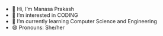 - 👋 Hi, I’m Manasa Prakash
- 👀 I’m interested in CODING
- 🌱 I’m currently learning Computer Science and Engineering
- 😄 Pronouns: She/her

<!---
ManasaPrakash18/ManasaPrakash is a ✨ special ✨ repository because its `README.md` (this file) appears on your GitHub profile.
You can click the Preview link to take a look at your changes.
--->
